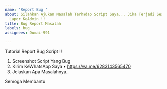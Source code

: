```yaml
---
name: 'Report Bug '
about: Silahkan Ajukan Masalah Terhadap Script Saya... Jika Terjadi Sesuatu Harap
  Lapor KeAdmin !!
title: Bug Report Masalah
labels: bug
assignees: Dumai-991

---
```


Tutorial Report Bug Script !!
1. Screenshot Script Yang Bug
2. Kirim KeWhatsApp Saya
• https://wa.me/6283143565470
3. Jelaskan Apa Masalahnya..

Semoga Membantu
